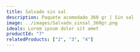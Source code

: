 ```yaml
---
title: Salvado sin sal
description: Paquete acomodado 360 gr | Sin sal
image: ../images/Salvado_sinsal_360gr.png
ideals: Lorem ipsum dolor sit amet
productId: "7"
relatedProducts: ["2", "3", "4"]
---
```

